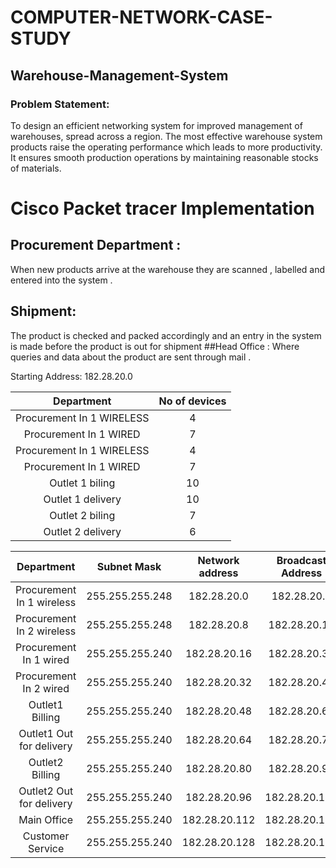 # COMPUTER-NETWORK-CASE-STUDY
## Warehouse-Management-System


### Problem Statement:

To design an efficient networking system for improved management of warehouses,
spread across a region. The most effective warehouse system products raise the operating
performance which leads to more productivity. It ensures smooth production operations by
maintaining reasonable stocks of materials.

# Cisco Packet tracer Implementation
## Procurement Department :
When new products arrive at the warehouse they are scanned , labelled and entered into the system .
## Shipment:
The product is checked and packed accordingly and an entry in the system is made before the product is out for shipment
##Head Office :
Where queries and data about the product are sent through mail .

Starting Address: 182.28.20.0


| Department | No of devices  |
| :---:   | :-: |
| Procurement In 1 WIRELESS | 4 |
| Procurement In 1 WIRED | 7 |
| Procurement In 1 WIRELESS | 4 |
| Procurement In 1 WIRED | 7 |
| Outlet 1 biling | 10 |
| Outlet 1 delivery | 10 |
| Outlet 2 biling | 7 |
| Outlet 2 delivery | 6 |




| Department | Subnet Mask | Network address | Broadcast Address | Gateway address | useable |
| :---:   | :-: | :-: | :-: | :-: | :-: |
| Procurement In 1 wireless | 255.255.255.248 | 182.28.20.0 | 182.28.20.7 | 182.28.20.1 | 6 |
| Procurement In 2 wireless | 255.255.255.248 | 182.28.20.8 | 182.28.20.15 | 182.28.20.9 | 6 |
| Procurement In 1 wired | 255.255.255.240 | 182.28.20.16 | 182.28.20.31 | 182.28.20.17 | 14 |
| Procurement In 2 wired | 255.255.255.240 | 182.28.20.32 | 182.28.20.47 | 182.28.20.33 | 14 |
| Outlet1 Billing | 255.255.255.240 | 182.28.20.48 | 182.28.20.63 | 182.28.20.49 | 14 |
| Outlet1 Out for delivery | 255.255.255.240 | 182.28.20.64 | 182.28.20.79 | 182.28.20.65 | 14 |
| Outlet2 Billing | 255.255.255.240 | 182.28.20.80 | 182.28.20.95 | 182.28.20.81 | 14 |
| Outlet2 Out for delivery | 255.255.255.240 | 182.28.20.96 | 182.28.20.111 | 182.28.20.97 | 14 |
| Main Office | 255.255.255.240 | 182.28.20.112 | 182.28.20.127 | 182.28.20.113 | 14 |
| Customer Service | 255.255.255.240 | 182.28.20.128 | 182.28.20.143 | 182.28.20.129 | 14 |

